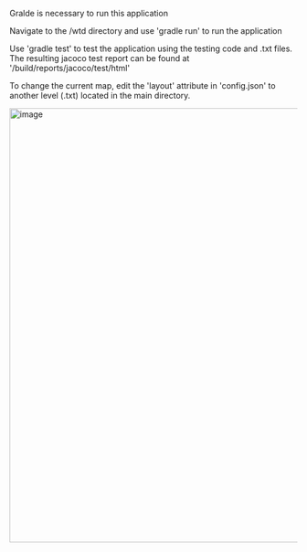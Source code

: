 Gralde is necessary to run this application

Navigate to the /wtd directory and use 'gradle run' to run the application

Use 'gradle test' to test the application using the testing code and .txt files. The resulting jacoco test report can be found at '/build/reports/jacoco/test/html'

To change the current map, edit the 'layout' attribute in 'config.json' to another level (.txt) located in the main directory.

<img width="760" alt="image" src="https://github.com/user-attachments/assets/03dab6bc-a0ad-4a25-a94c-3c09f747e869">
